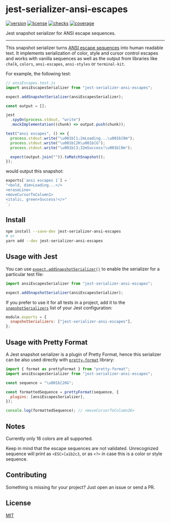 # jest-serializer-ansi-escapes

[![version][version-src]][version-href]
[![license][license-src]][license-href]
[![checks][checks-src]][checks-href]
[![coverage][coverage-src]][coverage-href]

Jest snapshot serializer for ANSI escape sequences.

---

This snapshot serializer turns [ANSI escape sequences](https://en.wikipedia.org/wiki/ANSI_escape_code) into human readable text. It implements serialization of color, style and cursor control escapes and works with vanilla sequences as well as the output from libraries like `chalk`, `colors`, `ansi-escapes`, `ansi-styles` or `terminal-kit`.

For example, the following test:

```js
// ansiEscapes.test.js
import ansiEscapesSerializer from "jest-serializer-ansi-escapes";

expect.addSnapshotSerializer(ansiEscapesSerializer);

const output = [];

jest
  .spyOn(process.stdout, "write")
  .mockImplementation((chunk) => output.push(chunk));

test("ansi escapes", () => {
  process.stdout.write("\u001b[1;2mLoading...\u001b[0m");
  process.stdout.write("\u001b[2K\u001b[G");
  process.stdout.write("\u001b[3;32mSuccess!\u001b[0m");

  expect(output.join("")).toMatchSnapshot();
});
```

would output this snapshot:

```js
exports[`ansi escapes 1`] = `
"<bold, dim>Loading...</>
<eraseLine>
<moveCursorToColumn1>
<italic, green>Success!</>"
`;
```

## Install

```bash
npm install --save-dev jest-serializer-ansi-escapes
# or
yarn add --dev jest-serializer-ansi-escapes
```

## Usage with Jest

You can use [`expect.addSnapshotSerializer()`](https://jestjs.io/docs/expect#expectaddsnapshotserializerserializer) to enable the serializer for a particular test file:

```js
import ansiEscapesSerializer from "jest-serializer-ansi-escapes";

expect.addSnapshotSerializer(ansiEscapesSerializer);
```

If you prefer to use it for all tests in a project, add it to the [`snapshotSerializers`](https://jestjs.io/docs/configuration#snapshotserializers-arraystring) list of your Jest configuration:

```js
module.exports = {
  snapshotSerializers: ["jest-serializer-ansi-escapes"],
};
```

## Usage with Pretty Format

A Jest snapshot serializer is a plugin of Pretty Format, hence this serializer can be also used directly with [`pretty-format`](https://github.com/jestjs/jest/tree/main/packages/pretty-format) library:

```js
import { format as prettyFormat } from "pretty-format";
import ansiEscapesSerializer from "jest-serializer-ansi-escapes";

const sequence = "\u001b[26G";

const formattedSequence = prettyFormat(sequence, {
  plugins: [ansiEscapesSerializer],
});

console.log(formattedSequence); // <moveCursorToColumn26>
```

## Notes

Currently only 16 colors are all supported.

Keep in mind that the escape sequences are not validated. Unrecognized sequence will print as `<ESC>[a1b2c3`, or as `<?>` in case this is a color or style sequence.

## Contributing

Something is missing for your project? Just open an issue or send a PR.

## License

[MIT][license-href]

[version-src]: https://badgen.net/npm/v/jest-serializer-ansi-escapes
[version-href]: https://npmjs.com/package/jest-serializer-ansi-escapes
[license-src]: https://badgen.net/github/license/mrazauskas/jest-serializer-ansi-escapes
[license-href]: https://github.com/mrazauskas/jest-serializer-ansi-escapes/blob/main/LICENSE.md
[checks-src]: https://badgen.net/github/checks/mrazauskas/jest-serializer-ansi-escapes
[checks-href]: https://github.com/mrazauskas/jest-serializer-ansi-escapes/actions/workflows/checks.yml
[coverage-src]: https://badgen.net/codecov/c/github/mrazauskas/jest-serializer-ansi-escapes
[coverage-href]: https://app.codecov.io/gh/mrazauskas/jest-serializer-ansi-escapes
